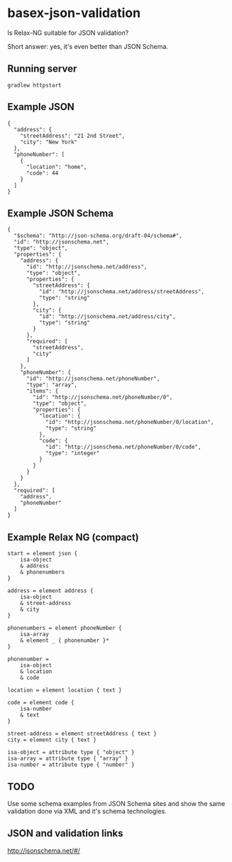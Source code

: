 # basex-json-validation

Is Relax-NG suitable for JSON validation?

Short answer: yes, it's even better than JSON Schema.

## Running server

    gradlew httpstart

## Example JSON

    {
      "address": {
        "streetAddress": "21 2nd Street",
        "city": "New York"
      },
      "phoneNumber": [
        {
          "location": "home",
          "code": 44
        }
      ]
    }

## Example JSON Schema

    {
      "$schema": "http://json-schema.org/draft-04/schema#",
      "id": "http://jsonschema.net",
      "type": "object",
      "properties": {
        "address": {
          "id": "http://jsonschema.net/address",
          "type": "object",
          "properties": {
            "streetAddress": {
              "id": "http://jsonschema.net/address/streetAddress",
              "type": "string"
            },
            "city": {
              "id": "http://jsonschema.net/address/city",
              "type": "string"
            }
          },
          "required": [
            "streetAddress",
            "city"
          ]
        },
        "phoneNumber": {
          "id": "http://jsonschema.net/phoneNumber",
          "type": "array",
          "items": {
            "id": "http://jsonschema.net/phoneNumber/0",
            "type": "object",
            "properties": {
              "location": {
                "id": "http://jsonschema.net/phoneNumber/0/location",
                "type": "string"
              },
              "code": {
                "id": "http://jsonschema.net/phoneNumber/0/code",
                "type": "integer"
              }
            }
          }
        }
      },
      "required": [
        "address",
        "phoneNumber"
      ]
    }

## Example Relax NG (compact)

    start = element json { 
        isa-object
        & address
        & phonenumbers
    }

    address = element address {
        isa-object
        & street-address
        & city
    }

    phonenumbers = element phoneNumber {
        isa-array
        & element _ { phonenumber }*
    }

    phonenumber =
        isa-object
        & location
        & code

    location = element location { text }

    code = element code {
        isa-number
        & text
    }

    street-address = element streetAddress { text }
    city = element city { text }

    isa-object = attribute type { "object" }
    isa-array = attribute type { "array" }
    isa-number = attribute type { "number" }

## TODO

Use some schema examples from JSON Schema sites and show the same validation done via XML and it's schema technologies.

## JSON and validation links

http://jsonschema.net/#/

